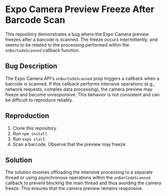 # Expo Camera Preview Freeze After Barcode Scan

This repository demonstrates a bug where the Expo Camera preview freezes after a barcode is scanned. The freeze occurs intermittently, and seems to be related to the processing performed within the `onBarCodeScanned` callback function.

## Bug Description
The Expo Camera API's `onBarCodeScanned` prop triggers a callback when a barcode is scanned. If this callback performs intensive operations (e.g., network requests, complex data processing), the camera preview may freeze and become unresponsive. This behavior is not consistent and can be difficult to reproduce reliably.

## Reproduction
1. Clone this repository.
2. Run `npm install`.
3. Run `expo start`.
4. Scan a barcode.  Observe that the preview may freeze.

## Solution
The solution involves offloading the intensive processing to a separate thread or using asynchronous operations within the `onBarCodeScanned` callback to prevent blocking the main thread and thus avoiding the camera freeze. This ensures that the camera preview remains responsive.
